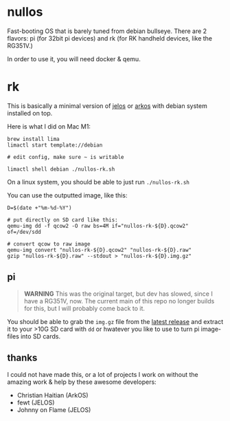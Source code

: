 # nullos

Fast-booting OS that is barely tuned from debian bullseye. There are 2 flavors: pi (for 32bit pi devices) and rk (for RK handheld devices, like the RG351V.)

In order to use it, you will need docker & qemu.

# rk

This is basically a minimal version of [jelos](https://github.com/JustEnoughLinuxOS/distribution) or [arkos](https://github.com/christianhaitian/arkos) with debian system installed on top.

Here is what I did on Mac M1:

```
brew install lima
limactl start template://debian

# edit config, make sure ~ is writable

limactl shell debian ./nullos-rk.sh
```

On a linux system, you should be able to just run `./nullos-rk.sh`

You can use the outputted image, like this:

```
D=$(date +"%m-%d-%Y")

# put directly on SD card like this:
qemu-img dd -f qcow2 -O raw bs=4M if="nullos-rk-${D}.qcow2" of=/dev/sdd

# convert qcow to raw image
qemu-img convert "nullos-rk-${D}.qcow2" "nullos-rk-${D}.raw"
gzip "nullos-rk-${D}.raw" --stdout > "nullos-rk-${D}.img.gz"
```


## pi

> **WARNING** This was the original target, but dev has slowed, since I have a RG351V, now. The current main of this repo no longer builds for this, but I will probably come back to it.

You should be able to grab the `img.gz` file from the [latest release](https://github.com/notnullgames/nullos/releases) and extract it to your >10G SD card with `dd` or hwatever you like to use to turn pi image-files into SD cards.


## thanks

I could not have made this, or a lot of projects I work on without the amazing work & help by these awesome developers:

- Christian Haitian (ArkOS)
- fewt (JELOS)
- Johnny on Flame (JELOS)
